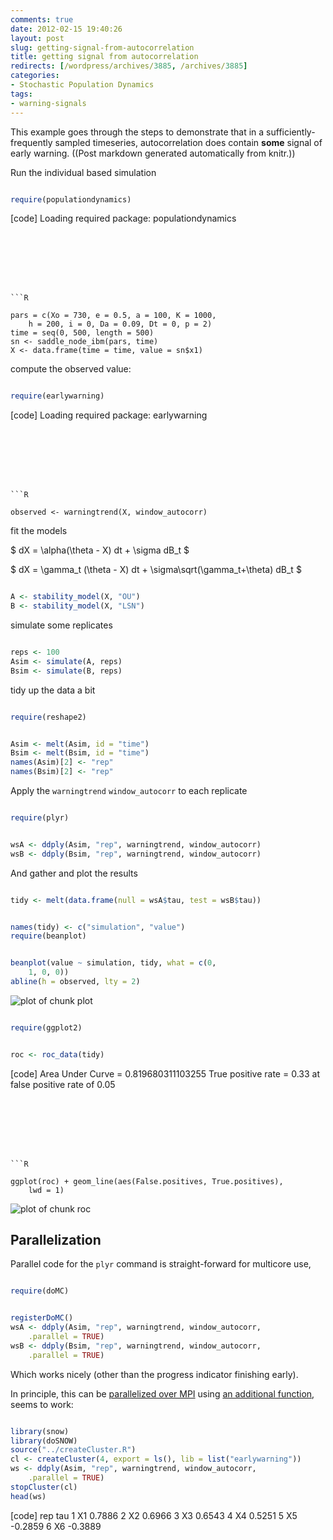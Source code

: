 ```yaml
---
comments: true
date: 2012-02-15 19:40:26
layout: post
slug: getting-signal-from-autocorrelation
title: getting signal from autocorrelation
redirects: [/wordpress/archives/3885, /archives/3885]
categories:
- Stochastic Population Dynamics
tags:
- warning-signals
---
```


This example goes through the steps to demonstrate that in a sufficiently-frequently sampled timeseries, autocorrelation does contain **some** signal of early warning.  ((Post markdown generated automatically from knitr.))

Run the individual based simulation




```R

require(populationdynamics)

```






[code]
Loading required package: populationdynamics

```







```R

pars = c(Xo = 730, e = 0.5, a = 100, K = 1000, 
    h = 200, i = 0, Da = 0.09, Dt = 0, p = 2)
time = seq(0, 500, length = 500)
sn <- saddle_node_ibm(pars, time)
X <- data.frame(time = time, value = sn$x1)

```




compute the observed value:




```R

require(earlywarning)

```






[code]
Loading required package: earlywarning

```







```R

observed <- warningtrend(X, window_autocorr)

```




fit the models

$ dX = \alpha(\theta - X) dt + \sigma dB_t $

$ dX = \gamma_t (\theta - X) dt + \sigma\sqrt(\gamma_t+\theta) dB_t $




```R

A <- stability_model(X, "OU")
B <- stability_model(X, "LSN")

```




simulate some replicates




```R

reps <- 100
Asim <- simulate(A, reps)
Bsim <- simulate(B, reps)

```




tidy up the data a bit




```R

require(reshape2)

```







```R

Asim <- melt(Asim, id = "time")
Bsim <- melt(Bsim, id = "time")
names(Asim)[2] <- "rep"
names(Bsim)[2] <- "rep"

```




Apply the `warningtrend` `window_autocorr` to each replicate




```R

require(plyr)

```







```R

wsA <- ddply(Asim, "rep", warningtrend, window_autocorr)
wsB <- ddply(Bsim, "rep", warningtrend, window_autocorr)

```




And gather and plot the results




```R

tidy <- melt(data.frame(null = wsA$tau, test = wsB$tau))

```







```R

names(tidy) <- c("simulation", "value")
require(beanplot)

```







```R

beanplot(value ~ simulation, tidy, what = c(0, 
    1, 0, 0))
abline(h = observed, lty = 2)

```




![plot of chunk plot](https://github.com/cboettig/earlywarning/wiki/plot.png)




```R

require(ggplot2)

```







```R

roc <- roc_data(tidy)

```






[code]
Area Under Curve =  0.819680311103255
True positive rate =  0.33 at false positive rate of 0.05

```







```R

ggplot(roc) + geom_line(aes(False.positives, True.positives), 
    lwd = 1)

```




![plot of chunk roc](https://github.com/cboettig/earlywarning/wiki/roc.png)



## Parallelization



Parallel code for the `plyr` command is straight-forward for multicore use,




```R

require(doMC)

```







```R

registerDoMC()
wsA <- ddply(Asim, "rep", warningtrend, window_autocorr, 
    .parallel = TRUE)
wsB <- ddply(Bsim, "rep", warningtrend, window_autocorr, 
    .parallel = TRUE)

```




Which works nicely (other than the progress indicator finishing early).



In principle, this can be [parallelized over MPI](http://stackoverflow.com/questions/5559287/how-do-i-make-dosmp-play-nicely-with-plyr) using 
[an additional function](http://www.numbertheory.nl/2011/11/14/parallelization-using-plyr-loading-objects-and-packages-into-worker-nodes/), seems to work:






```R

library(snow)
library(doSNOW)
source("../createCluster.R")
cl <- createCluster(4, export = ls(), lib = list("earlywarning"))
ws <- ddply(Asim, "rep", warningtrend, window_autocorr, 
    .parallel = TRUE)
stopCluster(cl)
head(ws)

```






[code]
  rep     tau
1  X1  0.7886
2  X2  0.6966
3  X3  0.6543
4  X4  0.5251
5  X5 -0.2859
6  X6 -0.3889

```




